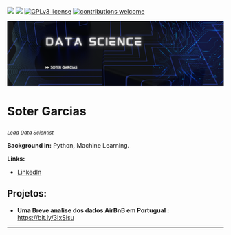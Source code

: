 [![](https://img.shields.io/badge/https%3A%2F%2Fwww.linkedin.com%2Fin%2Fsoter-garcias-70165968%2F?label=author&color=d7624d
)](https://www.linkedin.com/in/soter-garcias-70165968/)
[![](https://img.shields.io/badge/python-3.7+-blue.svg)](https://www.python.org/downloads/release/python-365/) 
[![GPLv3 license](https://img.shields.io/badge/License-GPLv3-blue.svg)](http://perso.crans.org/besson/LICENSE.html) [![contributions welcome](https://img.shields.io/badge/contributions-welcome-brightgreen.svg?style=flat)](https://github.com/SoterGarcias/Portfolio/issues)

<p align="center">
  <img src="LinkedIn Banner.png" >
</p>

# Soter Garcias
<sub>*Lead Data Scientist* </sub>



**Background in:** Python, Machine Learning.

**Links:**

* [LinkedIn](https://www.linkedin.com/in/soter-garcias-70165968/)



## Projetos:


* **Uma Breve analise dos dados AirBnB em Portugual :** https://bit.ly/3IxSisu

---
